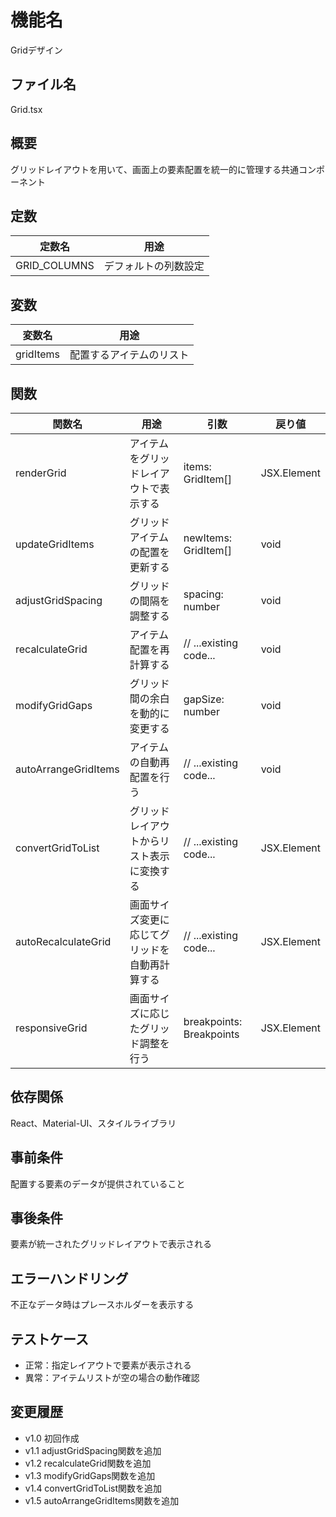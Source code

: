 # 機能名
Gridデザイン

## ファイル名
Grid.tsx

## 概要
グリッドレイアウトを用いて、画面上の要素配置を統一的に管理する共通コンポーネント

## 定数
| 定数名      | 用途                    |
| ----------- | ----------------------- |
| GRID_COLUMNS| デフォルトの列数設定         |

## 変数
| 変数名   | 用途                      |
| -------- | ------------------------- |
| gridItems| 配置するアイテムのリスト       |

## 関数
| 関数名               | 用途                                              | 引数                                                | 戻り値      |
| -------------------- | ------------------------------------------------- | --------------------------------------------------- | ----------- |
| renderGrid           | アイテムをグリッドレイアウトで表示する              | items: GridItem[]                                   | JSX.Element |
| updateGridItems      | グリッドアイテムの配置を更新する                    | newItems: GridItem[]                                | void        |
| adjustGridSpacing    | グリッドの間隔を調整する                           | spacing: number                                     | void        |
| recalculateGrid      | アイテム配置を再計算する                           | // ...existing code...                              | void        |
| modifyGridGaps       | グリッド間の余白を動的に変更する                    | gapSize: number                                     | void        |
| autoArrangeGridItems | アイテムの自動再配置を行う                         | // ...existing code...                              | void        |
| convertGridToList    | グリッドレイアウトからリスト表示に変換する           | // ...existing code...                              | JSX.Element |
| autoRecalculateGrid  | 画面サイズ変更に応じてグリッドを自動再計算する       | // ...existing code...                              | JSX.Element |
| responsiveGrid       | 画面サイズに応じたグリッド調整を行う                 | breakpoints: Breakpoints                            | JSX.Element |

## 依存関係
React、Material-UI、スタイルライブラリ

## 事前条件
配置する要素のデータが提供されていること

## 事後条件
要素が統一されたグリッドレイアウトで表示される

## エラーハンドリング
不正なデータ時はプレースホルダーを表示する

## テストケース
- 正常：指定レイアウトで要素が表示される
- 異常：アイテムリストが空の場合の動作確認

## 変更履歴
- v1.0 初回作成  
- v1.1 adjustGridSpacing関数を追加  
- v1.2 recalculateGrid関数を追加  
- v1.3 modifyGridGaps関数を追加  
- v1.4 convertGridToList関数を追加  
- v1.5 autoArrangeGridItems関数を追加
